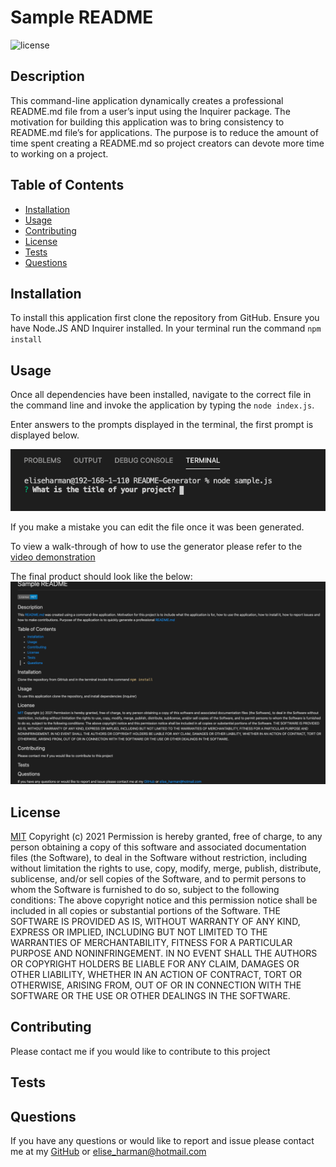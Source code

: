 # Sample README
  ![license](https://img.shields.io/badge/License-MIT-blue.svg)
  
  ## Description 
  This command-line application dynamically creates a professional README.md file from a user’s input using the Inquirer package.  The motivation for building this application was to bring consistency to README.md file’s for applications.  The purpose is to reduce the amount of time spent creating a README.md so project creators can devote more time to working on a project. 
  
  ## Table of Contents 
  
  - [Installation](#installation)
  - [Usage](#usage)
  - [Contributing](#contributing)
  - [License](#license)
  - [Tests](#tests)
  - [Questions](#questions)
  
  ## Installation 
  To install this application first clone the repository from GitHub.
  Ensure you have Node.JS AND Inquirer installed.
  In your terminal run the command `npm install`

  
  ## Usage 
  Once all dependencies have been installed, navigate to the correct file in the command line and invoke the application by typing the `node index.js`. 

  Enter answers to the prompts displayed in the terminal, the first prompt is displayed below.

 ![Prompts](Develop/assets/images/prompts.png)

 If you make a mistake you can edit the file once it was been generated.

  To view a walk-through of how to use the generator please refer to the [video demonstration](https://youtu.be/2tB63XJzE4I)

  The final product should look like the below: 
  ![Final Product](Develop/assets/images/sampleREADME.png)
  
  ## License 
  [MIT](https://choosealicense.com/licenses/mit/)
  Copyright (c) 2021 Permission is hereby granted, free of charge, to any person obtaining a copy of this software and associated documentation files (the Software), to deal in the Software without restriction, including without limitation the rights to use, copy, modify, merge, publish, distribute, sublicense, and/or sell copies of the Software, and to permit persons to whom the Software is furnished to do so, subject to the following conditions: The above copyright notice and this permission notice shall be included in all copies or substantial portions of the Software. THE SOFTWARE IS PROVIDED AS IS, WITHOUT WARRANTY OF ANY KIND, EXPRESS OR IMPLIED, INCLUDING BUT NOT LIMITED TO THE WARRANTIES OF MERCHANTABILITY, FITNESS FOR A PARTICULAR PURPOSE AND NONINFRINGEMENT. IN NO EVENT SHALL THE AUTHORS OR COPYRIGHT HOLDERS BE LIABLE FOR ANY CLAIM, DAMAGES OR OTHER LIABILITY, WHETHER IN AN ACTION OF CONTRACT, TORT OR OTHERWISE, ARISING FROM, OUT OF OR IN CONNECTION WITH THE SOFTWARE OR THE USE OR OTHER DEALINGS IN THE SOFTWARE.
  
  ## Contributing 
  Please contact me if you would like to contribute to this project 
  
  ## Tests 
  
  
  ## Questions 
  If you have any questions or would like to report and issue please contact me at my [GitHub]( https://github.com/harmane4) or elise_harman@hotmail.com   
  
